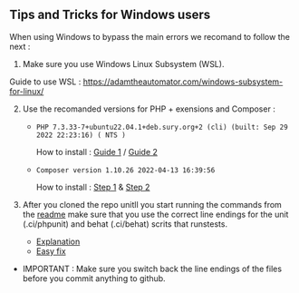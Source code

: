 
Tips and Tricks for Windows users
---------------------------------

When using Windows to bypass the main errors we recomand to follow the next :

1. Make sure you use Windows Linux Subsystem (WSL).

  Guide to use WSL : https://adamtheautomator.com/windows-subsystem-for-linux/

2. Use the recomanded versions for PHP + exensions and Composer :

   * `PHP 7.3.33-7+ubuntu22.04.1+deb.sury.org+2 (cli) (built: Sep 29 2022 22:23:16) ( NTS )`
     
     How to install : [Guide 1](https://5balloons.info/how-to-install-php-v-7-3-on-ubuntu-20-04) / [Guide 2](https://computingforgeeks.com/how-to-install-php-ubuntu-debian/) 
     
   * `Composer version 1.10.26 2022-04-13 16:39:56`
     
     How to install : [Step 1](https://getcomposer.org/download/) & [Step 2](https://serverpilot.io/docs/how-to-downgrade-to-composer-version-1/)
 
 3. After you cloned the repo unitll you start running the commands from the [readme](https://github.com/elifesciences/journal/blob/develop/README.md) make sure that you use the correct line endings for the unit (.ci/phpunit) and behat (.ci/behat) scrits that runstests.
 
    * [Explanation](https://stackoverflow.com/a/71209401)
    * [Easy fix](https://stackoverflow.com/a/71731542)
   * IMPORTANT : Make sure you switch back the line endings of the files before you commit anything to github.

